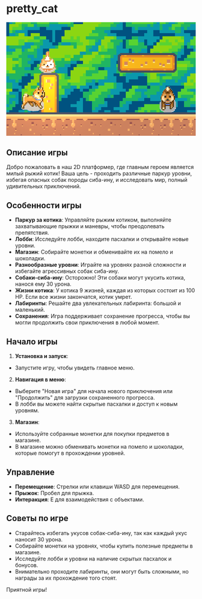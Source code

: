 # pretty_cat

![](res/image.png/)

## Описание игры
Добро пожаловать в наш 2D платформер, где главным героем является милый рыжий котик! Ваша цель - проходить различные паркур уровни, избегая опасных собак породы сиба-ину, и исследовать мир, полный удивительных приключений.

## Особенности игры
- **Паркур за котика**: Управляйте рыжим котиком, выполняйте захватывающие прыжки и маневры, чтобы преодолевать препятствия.
- **Лобби**: Исследуйте лобби, находите пасхалки и открывайте новые уровни.
- **Магазин**: Собирайте монетки и обменивайте их на помело и шоколадки.
- **Разнообразные уровни**: Играйте на уровнях разной сложности и избегайте агрессивных собак сиба-ину.
- **Собаки-сиба-ину**: Осторожно! Эти собаки могут укусить котика, нанося ему 30 урона.
- **Жизни котика**: У котика 9 жизней, каждая из которых состоит из 100 HP. Если все жизни закончатся, котик умрет.
- **Лабиринты**: Решайте два увлекательных лабиринта: большой и маленький.
- **Сохранения**: Игра поддерживает сохранение прогресса, чтобы вы могли продолжить свои приключения в любой момент.

## Начало игры
1. **Установка и запуск**:
- Запустите игру, чтобы увидеть главное меню.
2. **Навигация в меню**:
- Выберите "Новая игра" для начала нового приключения или "Продолжить" для загрузки сохраненного прогресса.
- В лобби вы можете найти скрытые пасхалки и доступ к новым уровням.
3. **Магазин**:
- Используйте собранные монетки для покупки предметов в магазине.
- В магазине можно обменивать монетки на помело и шоколадки, которые помогут в прохождении уровней.

## Управление
- **Перемещение**: Стрелки или клавиши WASD для перемещения.
- **Прыжок**: Пробел для прыжка.
- **Интеракция**: E для взаимодействия с объектами.

## Советы по игре
- Старайтесь избегать укусов собак-сиба-ину, так как каждый укус наносит 30 урона.
- Собирайте монетки на уровнях, чтобы купить полезные предметы в магазине.
- Исследуйте лобби и уровни на наличие скрытых пасхалок и бонусов.
- Внимательно проходите лабиринты, они могут быть сложными, но награды за их прохождение того стоят.

Приятной игры!